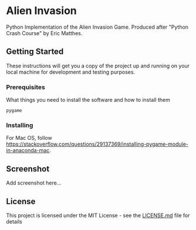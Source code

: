 # Alien Invasion

Python Implementation of the Alien Invasion Game.
Produced after "Python Crash Course" by Eric Matthes.

## Getting Started
These instructions will get you a copy of the project up and running on your local machine for development and testing purposes.

### Prerequisites
What things you need to install the software and how to install them
```
pygame
```

### Installing
For Mac OS, follow https://stackoverflow.com/questions/29137369/installing-pygame-module-in-anaconda-mac.

## Screenshot
Add screenshot here...


## License
This project is licensed under the MIT License - see the [LICENSE.md](LICENSE.md) file for details
